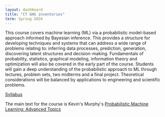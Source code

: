```yaml
---
layout: dashboard
title: "CT GHG inventories"
term: Spring 2024
---
```


This course covers machine learning (ML) via a probabilistic model-based approach informed by Bayesian inference. This provides a structure for developing techniques and systems that can address a wide range of problems relating to: inferring data processes, prediction, generation, discovering latent structures and decision-making. Fundamentals of probability, statistics, graphical modeling, information theory and optimization will also be covered in the early part of the course. Students will gain a deep understanding of the probabilistic approach to ML through lectures, problem sets, two midterms and a final project. Theoretical considerations will be balanced by applications to engineering and scientific problems.

[Syllabus](/pdfs/courses/apml/CEE790A-Syllabus-Spring-2024.pdf)

The main text for the course is Kevin's Murphy's [Probabilistic Machine Learning: Advanced Topics](https://probml.github.io/pml-book/book2.html)